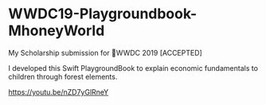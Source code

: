 # WWDC19-Playgroundbook-MhoneyWorld
My Scholarship submission for WWDC 2019 [ACCEPTED]

I developed this Swift PlaygroundBook to explain economic fundamentals to children through forest elements.

https://youtu.be/nZD7yGlRneY
